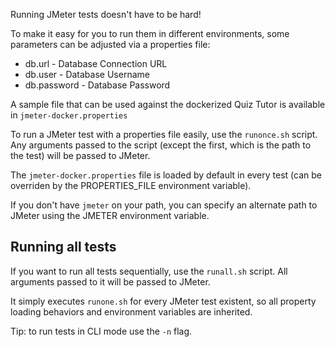 Running JMeter tests doesn't have to be hard!

To make it easy for you to run them in different environments, some parameters can be adjusted via a properties file:
- db.url - Database Connection URL
- db.user - Database Username
- db.password - Database Password

A sample file that can be used against the dockerized Quiz Tutor is available in `jmeter-docker.properties`

To run a JMeter test with a properties file easily, use the `runonce.sh` script.
Any arguments passed to the script (except the first, which is the path to the test) will be passed to JMeter.

The `jmeter-docker.properties` file is loaded by default in every test (can be overriden by the PROPERTIES\_FILE environment variable).

If you don't have `jmeter` on your path, you can specify an alternate path to JMeter using the JMETER environment variable.

## Running all tests
If you want to run all tests sequentially, use the `runall.sh` script. All arguments passed to it will be passed to JMeter.

It simply executes `runone.sh` for every JMeter test existent, so all property loading behaviors and environment variables are inherited.

Tip: to run tests in CLI mode use the `-n` flag.
